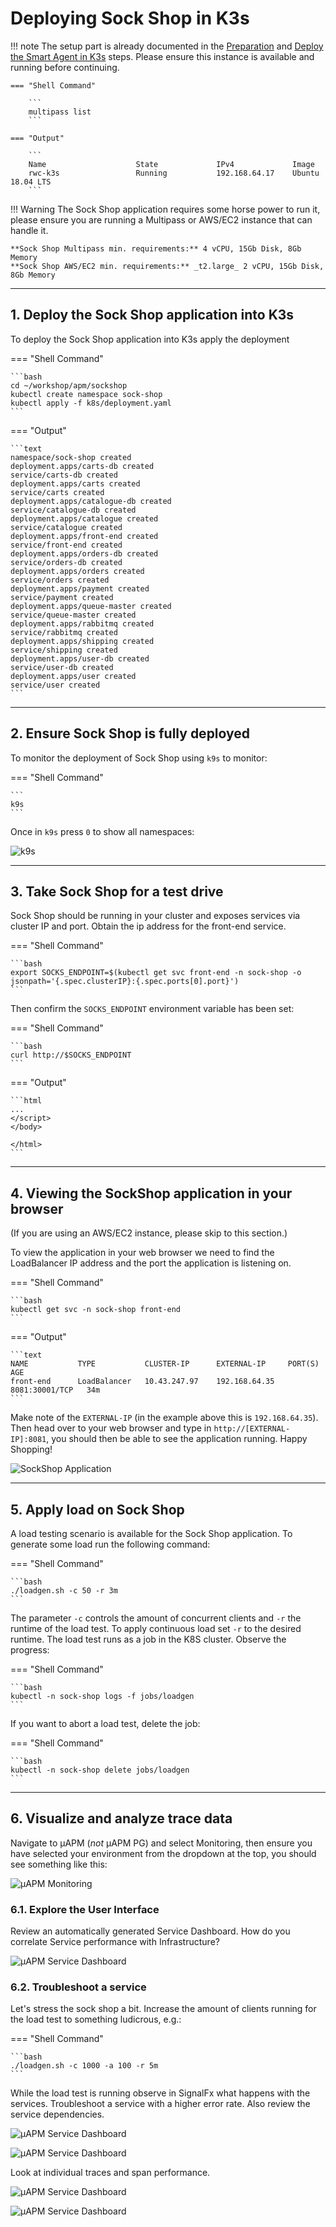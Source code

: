 # Deploying Sock Shop in K3s

!!! note
    The setup part is already documented in the [Preparation](../../smartagent/prep/) and [Deploy the Smart Agent in K3s](../../smartagent/k3s/) steps. Please ensure this instance is available and running before continuing.

    === "Shell Command"

        ```
        multipass list
        ```

    === "Output"

        ```
        Name                    State             IPv4             Image
        rwc-k3s                 Running           192.168.64.17    Ubuntu 18.04 LTS
        ```

!!! Warning
    The Sock Shop application requires some horse power to run it, please ensure you are running a Multipass or AWS/EC2 instance that can handle it.

    **Sock Shop Multipass min. requirements:** 4 vCPU, 15Gb Disk, 8Gb Memory 
    **Sock Shop AWS/EC2 min. requirements:** _t2.large_ 2 vCPU, 15Gb Disk, 8Gb Memory

---

## 1. Deploy the Sock Shop application into K3s

To deploy the Sock Shop application into K3s apply the deployment

=== "Shell Command"

    ```bash
    cd ~/workshop/apm/sockshop
    kubectl create namespace sock-shop
    kubectl apply -f k8s/deployment.yaml
    ```

=== "Output"

    ```text
    namespace/sock-shop created
    deployment.apps/carts-db created
    service/carts-db created
    deployment.apps/carts created
    service/carts created
    deployment.apps/catalogue-db created
    service/catalogue-db created
    deployment.apps/catalogue created
    service/catalogue created
    deployment.apps/front-end created
    service/front-end created
    deployment.apps/orders-db created
    service/orders-db created
    deployment.apps/orders created
    service/orders created
    deployment.apps/payment created
    service/payment created
    deployment.apps/queue-master created
    service/queue-master created
    deployment.apps/rabbitmq created
    service/rabbitmq created
    deployment.apps/shipping created
    service/shipping created
    deployment.apps/user-db created
    service/user-db created
    deployment.apps/user created
    service/user created
    ```

---

## 2. Ensure Sock Shop is fully deployed

To monitor the deployment of Sock Shop using `k9s` to monitor:

=== "Shell Command"

    ```
    k9s
    ```

Once in `k9s` press `0` to show all namespaces:

![k9s](../images/apm/k9s.png)

---

## 3. Take Sock Shop for a test drive

Sock Shop should be running in your cluster and exposes services via cluster IP and port. Obtain the ip address for the front-end service.

=== "Shell Command"

    ```bash
    export SOCKS_ENDPOINT=$(kubectl get svc front-end -n sock-shop -o jsonpath='{.spec.clusterIP}:{.spec.ports[0].port}')
    ```

Then confirm the `SOCKS_ENDPOINT` environment variable has been set:

=== "Shell Command"

    ```bash
    curl http://$SOCKS_ENDPOINT
    ```

=== "Output"

    ```html
    ...
    </script>
    </body>

    </html>
    ```

---

## 4. Viewing the SockShop application in your browser

(If you are using an AWS/EC2 instance, please skip to this section.)

To view the application in your web browser we need to find the LoadBalancer IP address and the port the application is listening on.

=== "Shell Command"

    ```bash
    kubectl get svc -n sock-shop front-end
    ```

=== "Output"

    ```text
    NAME           TYPE           CLUSTER-IP      EXTERNAL-IP     PORT(S)          AGE
    front-end      LoadBalancer   10.43.247.97    192.168.64.35   8081:30001/TCP   34m
    ```

Make note of the `EXTERNAL-IP` (in the example above this is `192.168.64.35`). Then head over to your web browser and type in `http://[EXTERNAL-IP]:8081`, you should then be able to see the application running. Happy Shopping!

![SockShop Application](../images/apm/sockshop-app.png)

---

## 5. Apply load on Sock Shop

A load testing scenario is available for the Sock Shop application. To generate some load run the following command:

=== "Shell Command"

    ```bash
    ./loadgen.sh -c 50 -r 3m
    ```

The parameter `-c` controls the amount of concurrent clients and `-r` the runtime of the load test. To apply continuous load set `-r` to the desired runtime. The load test runs as a job in the K8S cluster. Observe the progress:

=== "Shell Command"

    ```bash
    kubectl -n sock-shop logs -f jobs/loadgen
    ```

If you want to abort a load test, delete the job:

=== "Shell Command"

    ```bash
    kubectl -n sock-shop delete jobs/loadgen
    ```

---

## 6. Visualize and analyze trace data

Navigate to µAPM (*not* µAPM PG) and select Monitoring, then ensure you have selected your environment from the dropdown at the top, you should see something like this:

![µAPM Monitoring](../images/apm/sockshop-monitoring.png)

### 6.1. Explore the User Interface

Review an automatically generated Service Dashboard. How do you correlate Service performance with Infrastructure?

![µAPM Service Dashboard](../images/apm/sockshop-service-dash.png)

### 6.2. Troubleshoot a service

Let's stress the sock shop a bit. Increase the amount of clients running for the load test to something ludicrous, e.g.:

=== "Shell Command"

    ```bash
    ./loadgen.sh -c 1000 -a 100 -r 5m
    ```

While the load test is running observe in SignalFx what happens with the services. Troubleshoot a service with a higher error rate. Also review the service dependencies.

![µAPM Service Dashboard](../images/apm/sockshop-troubleshoot.png)

![µAPM Service Dashboard](../images/apm/sockshop-deps.png)

Look at individual traces and span performance.

![µAPM Service Dashboard](../images/apm/sockshop-waterfall.png)

![µAPM Service Dashboard](../images/apm/sockshop-spanperf.png)
